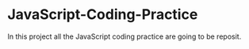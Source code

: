 # JavaScript-Coding-Practice
In this project all the JavaScript coding practice are going to be reposit.
